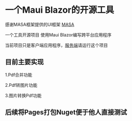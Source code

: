 # 一个Maui Blazor的开源工具

感谢MASA框架提供的UI框架 [MASA](https://masa-blazor-docs-dev.lonsid.cn/)

一个工具开源项目 使用Maui Blazor编写跨平台应用程序

当前项目只是客户端应用程序，[服务端](https://gitee.com/hejiale010426/token/)请运行这个项目

## 目前主要实现

1.Pdf合并功能

2.Pdf转图片功能

3.图片转换Pdf功能

## 后续将Pages打包Nuget便于他人直接测试
